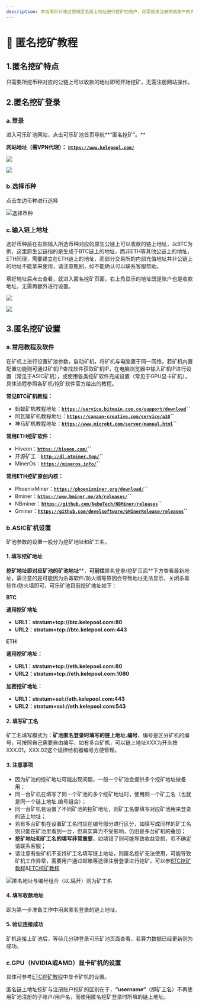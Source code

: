 ```yaml
---
description: 本指南针对通过使用匿名链上地址进行挖矿的用户，如需使用注册网站账户的方式进行挖矿，请参考“可乐矿池BTC/ETH挖矿指南”。
---
```


# 🔑 匿名挖矿教程

## 1.匿名挖矿特点

只需要所挖币种对应的公链上可以收款的地址即可开始挖矿，无需注册网站操作。

## 2.匿名挖矿登录

### a.登录

进入可乐矿池网站，点击可乐矿池首页导航**“匿名挖矿”。**

**网站地址（需VPN代理）：** [**`https://www.kelepool.com/`**](https://www.kelepool.com/)

![](<../.gitbook/assets/new/nmwk1.png>)

![](<../.gitbook/assets/new/nmwk2.png>)


### b.选择币种

点击左边币种进行选择

![选择币种](<../.gitbook/assets/image(79).png>)

### c.输入链上地址

选好币种后在右侧输入所选币种对应的原生公链上可以收款的链上地址，以BTC为例，这里原生公链指的是生成于BTC链上的地址，而非ETH等其他公链上的地址，ETH同理，需要建立在ETH链上的地址，而部分交易所的内部充值地址并非公链上的地址不能拿来使用，请注意甄别，如不能确认可以联系客服帮助。

填好地址后点击查看，就进入匿名挖矿页面，右上角显示的地址既是账户也是收款地址，无需再额外进行设置。

![](<../.gitbook/assets/new/nmwk3.png>)

![](<../.gitbook/assets/new/nmwk4.png>)

## 3.匿名挖矿设置

### a.常用教程及软件

在矿机上进行设置矿池参数，启动矿机，将矿机与电脑置于同一网络，若矿机内置配置功能则可通过矿机IP查找软件获取矿机IP，在电脑浏览器中输入矿机IP进行设置（常见于ASIC矿机），或使用各类挖矿软件完成设置（常见于GPU显卡矿机），具体流程参照各矿机/挖矿软件官方给出的教程。

**常见BTC矿机教程：**

* 蚂蚁矿机教程地址：[**`https://service.bitmain.com.cn/support/download`**](https://service.bitmain.com.cn/support/download)**``**
* 阿瓦隆矿机教程地址：[**`https://canaan-creative.com/service/a10`**](https://canaan-creative.com/service/a10)**``**
* 神马矿机教程地址：[**`https://www.microbt.com/server/manual.html`**](https://www.microbt.com/server/manual.html)**``**

**常用ETH挖矿软件：**

* Hiveon：[**`https://hiveon.com/`**](https://hiveon.com/)**``**
* 开源矿工：[**`http://dl.ntminer.top/`**](http://dl.ntminer.top/)**``**
* MinerOs：[**`https://mineros.info/`**](https://mineros.info/)**``**

**常用ETH挖矿原创内核：**

* PhoenixMiner：[**`https://phoenixminer.org/download/`**](https://phoenixminer.org/download/)**``**
* Bminer：[**`https://www.bminer.me/zh/releases/`**](https://www.bminer.me/zh/releases/)**``**
* NBminer：[**`https://github.com/NebuTech/NBMiner/releases`**](https://github.com/NebuTech/NBMiner/releases)**``**
* Gminer：[**`https://github.com/develsoftware/GMinerRelease/releases`**](https://github.com/develsoftware/GMinerRelease/releases)**``**

### **b.ASIC矿机设置**

矿池参数的设置一般分为挖矿地址和矿工名。

#### **1. 填写挖矿地址**

**挖矿地址即对应矿池的矿池地址****，**可前往**匿名登录/挖矿页面**下方查看最新地址，需注意的是可能因为杀毒软件/防火墙等原因会导致地址无法显示，关闭杀毒软件/防火墙即可，可乐矿池目前挖矿地址如下：

**BTC**

**通用挖矿地址**

* **URL1：stratum+tcp://btc.kelepool.com:80**
* **URL2：stratum+tcp://btc.kelepool.com:443**

**ETH**&#x20;

**通用挖矿地址：**

* **URL1：stratum+tcp://eth.kelepool.com:80**
* **URL2：stratum+tcp://eth.kelepool.com:1080**

**加密挖矿地址：**

* **URL1：stratum+ssl://eth.kelepool.com:443**
* **URL2：stratum+ssl://eth.kelepool.com:543**

#### **2. 填写矿工名**

&#x20;矿工名填写模式为：**矿池匿名登录时填写的链上地址.编号**，编号是区分矿机的编号，可按照自己需要自由编写，如有多台矿机，可以链上地址XXX为开头按XXX.01，XXX.02这个规律给机器编号方便管理。

#### 3. 注意事项

* 因为矿池的挖矿地址可能出现问题，一般一个矿池会提供多个挖矿地址做备用；
* 同一台矿机在填写了同一个矿池的多个挖矿地址时，使用同一个矿工名（也就是同一个链上地址.编号组合）；
* 同一台矿机若设置了不同矿池的挖矿地址，则矿工名要填写对应矿池用来登录的链上地址；
* 若有多台矿机在设置矿工名时应在编号部分进行区分，如填写成同样的矿工名则只能在矿池里看到一台，但真实算力不受影响，仍旧是多台矿机的叠加；
* **挖矿地址和矿工名的填写非常重要**，如填错了则可能导致收益受损，若不确定请联系客服；
* 请注意有些矿机不支持矿工名填写链上地址，则匿名挖矿无法使用，可能导致矿机工作异常，需要用户通过邮箱等途径注册登录进行挖矿，可以参[BTC挖矿教程](Mining/BTC.md)&[ETC挖矿教程](Mining/ETC.md)

![匿名地址与编号组合（以.隔开）则为矿工名](<../.gitbook/assets/image(62).png>)

#### 4. 填写收款地址

即为第一步准备工作中用来匿名登录的链上地址。&#x20;

#### 5. 验证连接成功

矿机连接上矿池后，等待几分钟登录可乐矿池页面查看，若算力数据已经更新则为成功。

### **c.GPU（NVIDIA或AMD）显卡矿机**的设置

具体可参考[ETC挖矿教程](Mining/ETC.md)中显卡矿机的设置。

匿名链上地址挖矿与注册账户挖矿的区别在于，**“username”**（即矿工名）不再使用矿池注册的子账户/用户名，而使用匿名挖矿登录时所填的链上地址。

